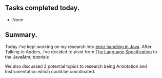 ## Tasks completed today.
 - None
## Summary. 
Today i've kept working on my research into [error handling in Java](https://github.com/Henrikswoon/Masters-Thesis/blob/main/readings/Java%20Language%20Specification%2C%20Chapter%2011.%20Exceptions/summary.md).
After Talking to Anders, i've decided to pivot from [The Language Specification](https://docs.oracle.com/javase/specs/jls/se23/html/jls-11.html) to the Java&tm; tutorials 

We also discussed 2 potential topics to research being Annotation and Instrumentation which could be coordinated.


